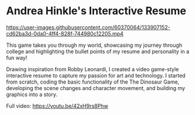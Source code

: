 # Andrea Hinkle's Interactive Resume

https://user-images.githubusercontent.com/60370064/133907152-cd62ba3d-0da0-4ff4-828f-744980c12205.mp4

This game takes you through my world, showcasing my journey through college and highlighting the bullet points of my resume and personality in a fun way! 

Drawing inspiration from Robby Leonardi, I created a video game-style interactive resume to capture my passion for art and technology. I started from scratch, coding the basic functionality of the The Dinosaur Game, developing the scene changes and character movement, and building my graphics into a story. 

Full video: https://youtu.be/42xH9rs8Phw
